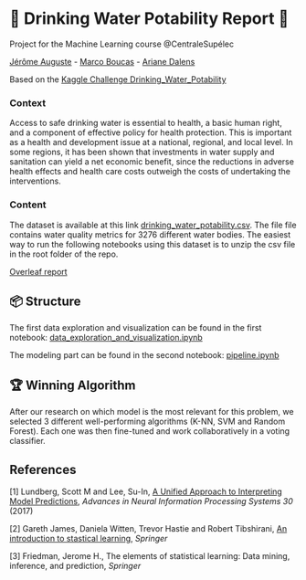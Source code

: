 # :potable_water:  Drinking Water Potability Report :potable_water:
Project for the Machine Learning course @CentraleSupélec

 [Jérôme Auguste](https://github.com/jerome-auguste) - [Marco Boucas](https://github.com/marcoboucas) - [Ariane Dalens](https://github.com/ArianeDlns) 

Based on the [Kaggle Challenge Drinking_Water_Potability](https://www.kaggle.com/artimule/drinking-water-probability)

### Context
Access to safe drinking water is essential to health, a basic human right, and a component of effective policy for health protection. This is important as a health and development issue at a national, regional, and local level. In some regions, it has been shown that investments in water supply and sanitation can yield a net economic benefit, since the reductions in adverse health effects and health care costs outweigh the costs of undertaking the interventions.

### Content
The dataset is available at this link [drinking_water_potability.csv](https://www.kaggle.com/artimule/drinking-water-probability/download). The file file contains water quality metrics for 3276 different water bodies. The easiest way to run the following notebooks using this dataset is to unzip the csv file in the root folder of the repo.

[Overleaf report](https://fr.overleaf.com/read/jznbtvznsrfb)

## :package: Structure

The first data exploration and visualization can be found in the first notebook: [data_exploration_and_visualization.ipynb](https://github.com/ArianeDlns/ML-Drinking_Water_Potability/blob/main/Data_exploration_and_visualization.ipynb)

The modeling part can be found in the second notebook: [pipeline.ipynb](https://github.com/ArianeDlns/ML-Drinking_Water_Potability/blob/main/Pipeline.ipynb)

## :trophy: Winning Algorithm

After our research on which model is the most relevant for this problem, we selected 3 different well-performing algorithms (K-NN, SVM and Random Forest). Each one was then fine-tuned and work collaboratively in a voting classifier.

## References

[1] Lundberg, Scott M and Lee, Su-In, [A Unified Approach to Interpreting Model Predictions](http://papers.nips.cc/paper/7062-a-unified-approach-to-interpreting-model-predictions.pdf), _Advances in Neural Information Processing Systems 30_ (2017)  

[2] Gareth James, Daniela Witten, Trevor Hastie and Robert Tibshirani, [An introduction to stastical learning](https://centralesupelec.edunao.com/pluginfile.php/171459/course/section/30032/2013_Book_AnIntroductionToStatisticalLea.pdf), _Springer_  

[3] Friedman, Jerome H., The elements of statistical learning: Data mining, inference, and prediction, _Springer_ 
